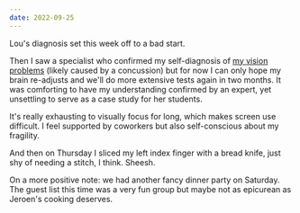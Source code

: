 ```yaml
---
date: 2022-09-25
---
```


Lou's diagnosis set this week off to a bad start.

Then I saw a specialist who confirmed my self-diagnosis of [my vision problems](/2022/09/20/mortal.html) (likely caused by a concussion) but for now I can only hope my brain re-adjusts and we'll do more extensive tests again in two months. It was comforting to have my understanding confirmed by an expert, yet unsettling to serve as a case study for her students.

It's really exhausting to visually focus for long, which makes screen use difficult. I feel supported by coworkers but also self-conscious about my fragility.

And then on Thursday I sliced my left index finger with a bread knife, just shy of needing a stitch, I think. Sheesh.

On a more positive note: we had another fancy dinner party on Saturday. The guest list this time was a very fun group but maybe not as epicurean as Jeroen's cooking deserves.
